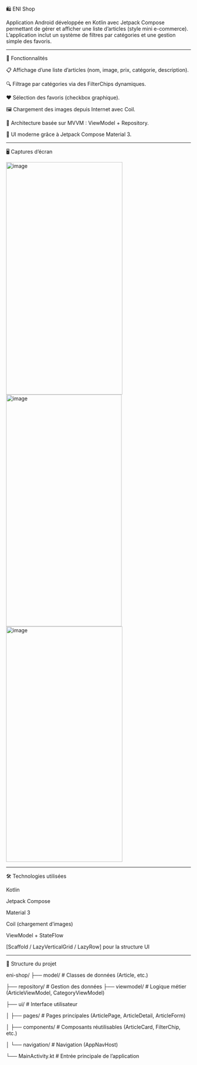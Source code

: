 🛍️ ENI Shop

Application Android développée en Kotlin avec Jetpack Compose permettant de gérer et afficher une liste d’articles (style mini e-commerce).
L’application inclut un système de filtres par catégories et une gestion simple des favoris.


---

🚀 Fonctionnalités

📋 Affichage d’une liste d’articles (nom, image, prix, catégorie, description).

🔍 Filtrage par catégories via des FilterChips dynamiques.

❤️ Sélection des favoris (checkbox graphique).

🖼️ Chargement des images depuis Internet avec Coil.

🧩 Architecture basée sur MVVM : ViewModel + Repository.

🎨 UI moderne grâce à Jetpack Compose Material 3.



---

🖥️ Captures d’écran

<img width="317" height="632" alt="image" src="https://github.com/user-attachments/assets/67477b8b-f153-4313-be21-028d4abd3e1a" />

<img width="315" height="630" alt="image" src="https://github.com/user-attachments/assets/68e73c06-d766-4a32-b085-7b0871860857" />


<img width="317" height="640" alt="image" src="https://github.com/user-attachments/assets/daf3c4a1-2f9f-40b2-b420-bd09eb6259b0" />




---

🛠️ Technologies utilisées

Kotlin

Jetpack Compose

Material 3

Coil (chargement d’images)

ViewModel + StateFlow

[Scaffold / LazyVerticalGrid / LazyRow] pour la structure UI



---

📂 Structure du projet

eni-shop/
 ├── model/ # Classes de données (Article, etc.)
 
 ├── repository/ # Gestion des données
 ├── viewmodel/ # Logique métier (ArticleViewModel, CategoryViewModel)
 
 ├── ui/ # Interface utilisateur
 
 │ ├── pages/ # Pages principales (ArticlePage, ArticleDetail, ArticleForm)
 
 │ ├── components/ # Composants réutilisables (ArticleCard, FilterChip, etc.)
 
 │ └── navigation/ # Navigation (AppNavHost)
 
 └── MainActivity.kt # Entrée principale de l’application
